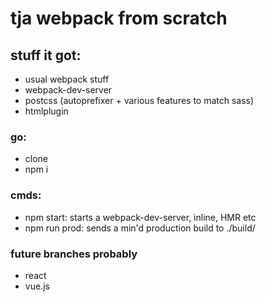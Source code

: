 # tja webpack from scratch

## stuff it got:
- usual webpack stuff
- webpack-dev-server
- postcss (autoprefixer + various features to match sass)
- htmlplugin

### go:
- clone
- npm i

### cmds:
- npm start: starts a webpack-dev-server, inline, HMR etc
- npm run prod: sends a min'd production build to ./build/

### future branches probably
- react
- vue.js